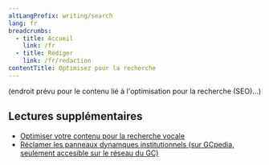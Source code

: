 ```yaml
---
altLangPrefix: writing/search
lang: fr
breadcrumbs:
  - title: Accueil
    link: /fr
  - title: Rédiger
    link: /fr/redaction
contentTitle: Optimisez pour la recherche
---
```


(endroit prévu pour le contenu lié à l'optimisation pour la recherche (SEO)...)

<h2>Lectures supplémentaires</h2>
<ul>
  <li><a href="https://blogue.canada.ca/2020/01/28/optimisation-recherche-vocale.html">Optimiser votre contenu pour la recherche vocale</a></li>
  <li><a href="https://www.gcpedia.gc.ca/wiki/Réclamer_les_panneaux_dynamiques_institutionnels">Réclamer les panneaux dynamques institutionnels (sur GCpedia, seulement accesible sur le réseau du GC)</a></li>
</ul>
